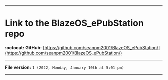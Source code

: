 
***

# Link to the BlazeOS_ePubStation repo

**:octocat:** **GitHub:** [https://github.com/seanpm2001/BlazeOS_ePubStation/](https://github.com/seanpm2001/BlazeOS_ePubStation/)

***

**File version:** `1 (2022, Monday, January 10th at 5:01 pm)`

***
